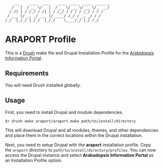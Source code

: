         ___    ____  ___    ____  ____  ____  ______
       /   |  / __ \/   |  / __ \/ __ \/ __ \/_  __/
      / /| | / /_/ / /| | / /_/ / / / / /_/ / / /
     / ___ |/ _, _/ ___ |/ ____/ /_/ / _, _/ / /
    /_/  |_/_/ |_/_/  |_/_/    \____/_/ |_| /_/

ARAPORT Profile
===============

This is a [Drush](https://github.com/drush-ops/drush) make file and Drupal
Installation Profile for the [Arabidopsis Information Portal](https://araport.org).


## Requirements

You will need Drush installed globally.

## Usage

First, you need to install Drupal and module dependencies.

    $> drush make araport/araport.make path/to/install/directory

This will download Drupal and all modules, themes, and other dependencies and
place them in the correct locations within the Drupal installation.

Next, you need to setup Drupal with the **araport** installation profile. Copy
the `araport` directory to `path/to/install/directory/profiles`. You
can now access the Drupal instance and select **Arabadopsis Information Portal**
as an Installation Profile option.